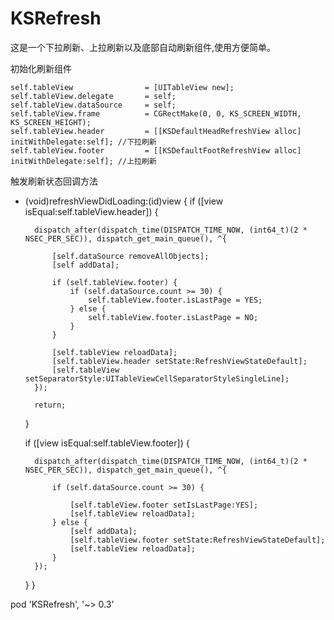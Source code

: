 # KSRefresh

这是一个下拉刷新、上拉刷新以及底部自动刷新组件,使用方便简单。

初始化刷新组件

    self.tableView                = [UITableView new];
    self.tableView.delegate       = self;
    self.tableView.dataSource     = self;
    self.tableView.frame          = CGRectMake(0, 0, KS_SCREEN_WIDTH, KS_SCREEN_HEIGHT);
    self.tableView.header         = [[KSDefaultHeadRefreshView alloc] initWithDelegate:self]; //下拉刷新
    self.tableView.footer         = [[KSDefaultFootRefreshView alloc] initWithDelegate:self]; //上拉刷新
    
    
    
    
触发刷新状态回调方法
- (void)refreshViewDidLoading:(id)view
{
    if ([view isEqual:self.tableView.header]) {
        
        dispatch_after(dispatch_time(DISPATCH_TIME_NOW, (int64_t)(2 * NSEC_PER_SEC)), dispatch_get_main_queue(), ^{
            
            [self.dataSource removeAllObjects];
            [self addData];
            
            if (self.tableView.footer) {
                if (self.dataSource.count >= 30) {
                    self.tableView.footer.isLastPage = YES;
                } else {
                    self.tableView.footer.isLastPage = NO;
                }
            }
            
            [self.tableView reloadData];
            [self.tableView.header setState:RefreshViewStateDefault];
            [self.tableView setSeparatorStyle:UITableViewCellSeparatorStyleSingleLine];
        });
        
        return;
    }
    
    if ([view isEqual:self.tableView.footer]) {
        
        dispatch_after(dispatch_time(DISPATCH_TIME_NOW, (int64_t)(2 * NSEC_PER_SEC)), dispatch_get_main_queue(), ^{
            
            if (self.dataSource.count >= 30) {
                
                [self.tableView.footer setIsLastPage:YES];
                [self.tableView reloadData];
            } else {
                [self addData];
                [self.tableView.footer setState:RefreshViewStateDefault];
                [self.tableView reloadData];
            }
        });
    }
}

pod 'KSRefresh', '~> 0.3'

